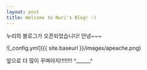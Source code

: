 ```yaml
---
layout: post
title: Welcome to Nuri's Blog! :)
---
```


누리의 블로그가 오픈되었습니다! 안녕~~~

![_config.yml]({{ site.baseurl }}/images/apeache.png)


앞으로 더 많이 꾸며야지!!!!!!!!
^______^
